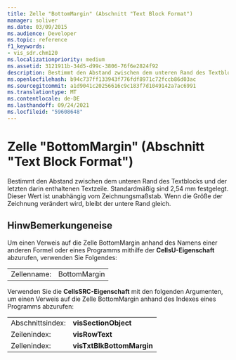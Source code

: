 ```yaml
---
title: Zelle "BottomMargin" (Abschnitt "Text Block Format")
manager: soliver
ms.date: 03/09/2015
ms.audience: Developer
ms.topic: reference
f1_keywords:
- vis_sdr.chm120
ms.localizationpriority: medium
ms.assetid: 3121911b-34d5-d99c-3806-76f6e2824f92
description: Bestimmt den Abstand zwischen dem unteren Rand des Textblocks und der letzten darin enthaltenen Textzeile. Standardmäßig sind 2,54 mm festgelegt. Dieser Wert ist unabhängig vom Zeichnungsmaßstab. Wenn die Größe der Zeichnung verändert wird, bleibt der untere Rand gleich.
ms.openlocfilehash: b94c737ff133943f776fdf8971c72fccb86d03ac
ms.sourcegitcommit: a1d9041c20256616c9c183f7d1049142a7ac6991
ms.translationtype: MT
ms.contentlocale: de-DE
ms.lasthandoff: 09/24/2021
ms.locfileid: "59608648"
---
```

# <a name="bottommargin-cell-text-block-format-section"></a>Zelle "BottomMargin" (Abschnitt "Text Block Format")

Bestimmt den Abstand zwischen dem unteren Rand des Textblocks und der letzten darin enthaltenen Textzeile. Standardmäßig sind 2,54 mm festgelegt. Dieser Wert ist unabhängig vom Zeichnungsmaßstab. Wenn die Größe der Zeichnung verändert wird, bleibt der untere Rand gleich.
  
## <a name="remarks"></a>HinwBemerkungeneise

Um einen Verweis auf die Zelle BottomMargin anhand des Namens einer anderen Formel oder eines Programms mithilfe der **CellsU-Eigenschaft** abzurufen, verwenden Sie Folgendes: 
  
|||
|:-----|:-----|
| Zellenname:  <br/> | BottomMargin  <br/> |
   
Verwenden Sie die **CellsSRC-Eigenschaft** mit den folgenden Argumenten, um einen Verweis auf die Zelle BottomMargin anhand des Indexes eines Programms abzurufen: 
  
|||
|:-----|:-----|
| Abschnittsindex:  <br/> |**visSectionObject** <br/> |
| Zeilenindex:  <br/> |**visRowText** <br/> |
| Zellenindex:  <br/> |**visTxtBlkBottomMargin** <br/> |
   

